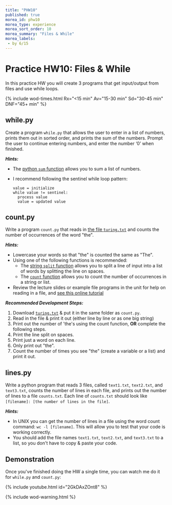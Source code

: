 ```yaml
---
title: "PHW10"
published: true
morea_id: phw10
morea_type: experience
morea_sort_order: 10
morea_summary: "Files & While"
morea_labels:
 - by 6/15
---
```

# Practice HW10: Files & While

In this practice HW you will create 3 programs that get input/output from files and use while loops. 

{% include wod-times.html Rx="<15 min" Av="15-30 min" Sd="30-45 min" DNF="45+ min" %}

## while.py

Create a program `while.py` that allows the user to enter in a list of numbers, prints them out in sorted order, and prints the sum of the numbers. Prompt the user to continue entering numbers, and enter the number ‘0’ when finished.

***Hints:***

* The [python `sum` function](https://docs.python.org/3/library/functions.html#sum) allows you to sum a list of numbers.
* I recommend following the sentinel while loop pattern:

      value = initialize
      while value != sentinel:
        process value
        value = updated value


## count.py

Write a program `count.py` that reads in [the file `turing.txt`](data/turing.txt) and counts the number of occurrences of the word "the". 

***Hints:***

  * Lowercase your words so that "the" is counted the same as "The".
  * Using one of the following functions is recommended:
    * The [string `split` function](https://docs.python.org/3.4/library/stdtypes.html#str.split) allows you to split a line of input into a list of words by splitting the line on spaces.
    * The [`count` function](http://www.thehelloworldprogram.com/python/python-string-methods/) allows you to count the number of occurrences in a string or list.
  * Review the lecture slides or example file programs in the unit for help on reading in a file, and [see this online tutorial](http://www.pythonforbeginners.com/files/reading-and-writing-files-in-python)

***Recommended Development Steps:***

1. Download [`turing.txt`](data/turing.txt) & put it in the same folder as `count.py`.
2. Read in the file & print it out (either line by line or as one big string)
3. Print out the number of 'the's using the count function, **OR** complete the following steps.
4. Print the line split on spaces.
5. Print just a word on each line.
6. Only print out "the".
7. Count the number of times you see "the" (create a variable or a list) and print it out.

## lines.py

Write a python program that reads 3 files, called `text1.txt`, `text2.txt`, and `text3.txt`, counts the number of lines in each file, and prints out the number of lines to a file `counts.txt`. Each line of `counts.txt` should look like `[filename]: [the number of lines in the file]`.

***Hints:***

  * In UNIX you can get the number of lines in a file using the word count command: `wc -l [filename]`. This will allow you to test that your code is working correctly.
  * You should add the file names `text1.txt`, `text2.txt`, and `text3.txt` to a list, so you don't have to copy & paste your code.

## Demonstration


Once you've finished doing the HW a single time, you can watch me do it for `while.py` and `count.py`:

{% include youtube.html id="2GkDAxZOnt8" %}

{% include wod-warning.html %}

